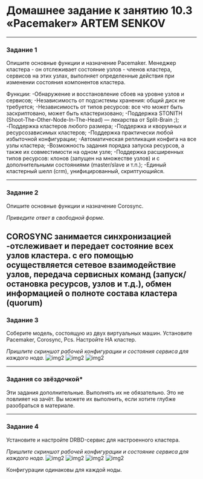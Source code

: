 # Домашнее задание к занятию 10.3 «Pacemaker» ARTEM SENKOV
---

### Задание 1

Опишите основные функции и назначение Pacemaker.
Менеджер кластера - он отслеживает состояние узлов - членов кластера, сервисов на этих узлах, выполняет определенные действия при изменении состояния компонентов кластера. 

Функции:
-Обнаружение и восстановление сбоев на уровне узлов и сервисов;
-Независимость от подсистемы хранения: общий диск не требуется;
-Независимость от типов ресурсов: все что может быть заскриптовано, может быть кластеризовано;
-Поддержка STONITH (Shoot-The-Other-Node-In-The-Head) — лекарства от Split-Brain ;);
-Поддержка кластеров любого размера;
-Поддержка и кворумных и ресурсозависимых кластеров;
-Поддержка практически любой избыточной конфигурации;
-Автоматическая репликация конфига на все узлы кластера;
-Возможность задания порядка запуска ресурсов, а также их совместимости на одном узле;
-Поддержка расширенных типов ресурсов: клонов (запущен на множестве узлов) и с дополнительными состояниями (master/slave и т.п.);
-Единый кластерный шелл (crm), унифицированный, скриптующийся.



---

### Задание 2

Опишите основные функции и назначение Corosync.

*Приведите ответ в свободной форме.*

COROSYNC занимается синхронизацией -отслеживает и передает состояние всех узлов кластера.
с его помощью осуществляется сетевое взаимодействие узлов, передача сервисных команд (запуск/остановка ресурсов, узлов и т.д.), обмен информацией о полноте состава кластера (quorum) 
---

### Задание 3

Соберите модель, состоящую из двух виртуальных машин. Установите Pacemaker, Corosync, Pcs. Настройте HA кластер.

*Пришлите скриншот рабочей конфигурации и состояния сервиса для каждого нода.*
![img2](https://github.com/artem-senkov/netology/blob/main/pacemaker/img/pcs_config.png)
![img2](https://github.com/artem-senkov/netology/blob/main/pacemaker/img/status1.png)
![img2](https://github.com/artem-senkov/netology/blob/main/pacemaker/img/status2.png)

---

### Задания со звёздочкой*
Эти задания дополнительные. Выполнять их не обязательно. Это не повлияет на зачёт. Вы можете их выполнить, если хотите глубже разобраться в материале.
 
---

### Задание 4

Установите и настройте DRBD-сервис для настроенного кластера.

*Пришлите скриншот рабочей конфигурации и состояние сервиса для каждого нода.*
![img2](https://github.com/artem-senkov/netology/blob/main/pacemaker/img/drbd1.png)
![img2](https://github.com/artem-senkov/netology/blob/main/pacemaker/img/drbd2.png)
![img2](https://github.com/artem-senkov/netology/blob/main/pacemaker/img/mysql.png)
![img2](https://github.com/artem-senkov/netology/blob/main/pacemaker/img/www.png)

Конфигурации одинаковы для каждой ноды.

